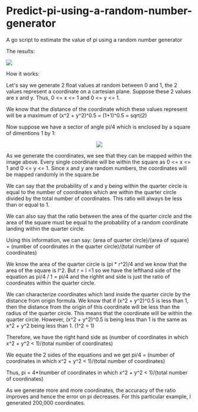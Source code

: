 # Predict-pi-using-a-random-number-generator
A go script to estimate the value of pi using a random number generator

The results:

<img src="https://user-images.githubusercontent.com/41933907/97347148-bd7ed680-1862-11eb-992a-1d79398528c1.png">


How it works:

Let's say we generate 2 float values at random between 0 and 1, the 2 values represent a coordinate on a cartesian plane.
Suppose these 2 values are x and y. Thus, 0 <= x <= 1 and 0 <= y <= 1.

We know that the distance of the coordinate which these values represent will be a maximum of (x^2 + y^2)^0.5 = (1+1)^0.5 = sqrt(2)

Now suppose we have a sector of angle pi/4 which is enclosed by a square of dimentions 1 by 1:


<p align="center">
  <img src="https://aquantumofknowledge.files.wordpress.com/2011/03/circle1.png">
</p>

As we generate the coordinates, we see that they can be mapped within the image above. Every single coordinate will be within the square as 0 <= x <= 1 and 0 <= y <= 1. Since x and y are random numbers, the coordinates will be mapped randomly in the square.be

We can say that the probability of x and y being within the quarter circle is equal to the number of coordinates which are within the quarter circle divided by the total number of coordinates. This ratio will always be less than or equal to 1.

We can also say that the ratio between the area of the quarter circle and the area of the square must be equal to the probability of a random coordinate landing within the quarter circle.

Using this information, we can say:
(area of quarter circle)/(area of square) = (number of coordinates in the quarter circle)/(total number of coordinates)

We know the area of the quarter circle is (pi * r^2)/4 and we know that the area of the square is l^2. But r = l =1 so we have the lefthand side of the equation as pi/4 / 1 = pi/4 and the righht and side is just the ratio of coordinates within the quarter circle.

We can characterize coordinates which land inside the quarter circle by the distance from origin formula. We know that if (x^2 + y^2)^0.5 is less than 1, then the distance from the origin of this coordinate will be less than the radius of the quarter circle. This means that the coordinate will be within the quarter circle. However, (x^2 + y^2)^0.5 is being less than 1 is the same as x^2 + y^2 being less than 1. (1^2 = 1)

Therefore, we have the right hand side as (number of coordinates in which x^2 + y^2 < 1)/(total number of coordinates)

We equate the 2 sides of the equations and we get pi/4 = (number of coordinates in which x^2 + y^2 < 1)/(total number of coordinates)

Thus, pi = 4*(number of coordinates in which x^2 + y^2 < 1)/(total number of coordinates)

As we generate more and more coordinates, the accuracy of the ratio improves and hence the error on pi decreases. For this particular example, I generated 200,000 coordinates.
